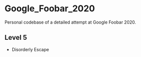 # Google_Foobar_2020
Personal codebase of a detailed attempt at Google Foobar 2020.


## Level 5

* Disorderly Escape


